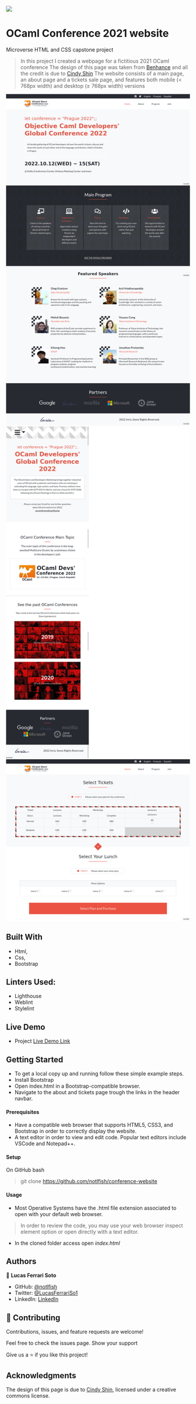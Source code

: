 ![](https://img.shields.io/badge/Microverse-blueviolet)

# OCaml Conference 2021 website
Microverse HTML and CSS capstone project
>In this project I created a webpage for a fictitious 2021 OCaml conference
>The design of this page was taken from [Benhance](https://www.behance.net/gallery/29845175/CC-Global-Summit-2015) and all the credit is due to [Cindy Shin](https://www.behance.net/adagio07)
>The website consists of a main page, an about page and a tickets sale page, and features both mobile (< 768px width) and desktop (≥ 768px width) versions


![ScreenShot](assets/index-screenshot.png)
![ScreenShot](assets/about-screenshot.png)
![ScreenShot](assets/tickets-screenshot.png)

## Built With

- Html,
- Css,
- Bootstrap

## Linters Used:

- Lighthouse
- Weblint
- Stylelint

## Live Demo

- Project [Live Demo Link](https://notlfish.github.io/conference-website/tickets.html)

## Getting Started

- To get a local copy up and running follow these simple example steps.
- Install Bootstrap
- Open index.html in a Bootstrap-compatible browser.
- Navigate to the about and tickets page trough the links in the header navbar.

#### Prerequisites

- Have a compatible web browser that supports HTML5, CSS3, and Bootstrap in order to correctly display the website.
- A text editor in order to view and edit code. Popular text editors include VSCode and Notepad++.


#### Setup

On GitHub bash
   > git clone https://github.com/notlfish/conference-website

#### Usage

- Most Operative Systems have the .html file extension associated to open with your default web browser.
> In order to review the code, you may use your web browser inspect element option or open directly with a text editor.

- In the cloned folder access open
    _index.html_

## Authors

👤 **Lucas Ferrari Soto**

- GitHub: [@notlfish](https://github.com/notlfish)
- Twitter: [@LucasFerrariSo1](https://twitter.com/LucasFerrariSo1)
- LinkedIn: [LinkedIn](https://linkedin.com/lucas-mauricio-ferrari-soto-472a3515a)

## 🤝 Contributing

Contributions, issues, and feature requests are welcome!

Feel free to check the issues page.
Show your support

Give us a ⭐️ if you like this project!
## Acknowledgments

The design of this page is due to [Cindy Shin](https://www.behance.net/adagio07), licensed under a creative commons license.
